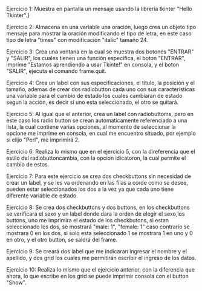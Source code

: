 Ejercicio 1: Muestra en pantalla un mensaje usando la libreria tkinter "Hello Tkinter".}

Ejercicio 2: Almacena en una variable una oración, luego crea un objeto tipo mensaje para mostrar la oración modificando el tipo 
de letra, en este caso tipo de letra "times" con modificación "italic" tamaño 24.

Ejercicio 3: Crea una ventana en la cual se muestra dos botones "ENTRAR" y "SALIR", los cuales tienen una función específica, el
boton "ENTRAR", imprime "Estamos aprendiendo a usar Tkinte!" en consola, y el boton "SALIR", ejecuta el comando frame.quit.

Ejercicio 4: Crea un label con sus especificaciones, el título, la posición y el tamaño, ademas de crear dos radiobutton cada 
uno con sus caracteristicas una variable para el cambio de estado los cuales cambiaran de estado segun la acción, es decir si uno 
esta seleccionado, el otro se quitará.

Ejercicio 5: Al igual que el anterior, crea un label con radiobuttoms, pero en este caso los radio button se crean automaticamente
referenciado a una lista, la cual contiene varias opciones, al momento de seleccionar la opcione me imprime en consola, en cual me 
encuentro situado, por ejemplo si elijo "Perl", me imprimirá 2.

Ejercicio 6: Realiza lo mismo que en el ejercicio 5, con la direferencia que el estilo del radiobuttoncambia, con la opcion
idicatoron, la cual permite el cambio de estos.

Ejercicio 7: Para este ejercicio se crea dos checkbuttons sin necesidad de crear un label, y se les va ordenando en las filas
a corde como se desee, pueden estar seleccionados los dos a la vez ya que cada uno tiene diferente variable de estado.

Ejercicio 8: Se crea dos checkbuttons y dos buttons, en los checkbuttons se verificará el sexo y un label donde dara la orden de
elegir el sexo,los buttons, uno me imprimira el estado de los checkbutons, si estan seleccionado los dos, se mostrará 
"male: 1", "female: 1" caso contrario se mostrara 0 en los dos, si solo esta seleccionado 1 se mostrara 1 en uno y 0 en otro, y 
el otro button, se saldrá del frame.

Ejercicio 9: Se creará dos label que me indicaran ingresar el nombre y el apellido, y dos grid los cuales me permitirán escribir
el ingreso de los datos.

Ejercicio 10: Realiza lo mismo que el ejercicio anterior, con la diferencia que ahora, lo que escribe en los grid se puede imprimir
consola con el button "Show".

